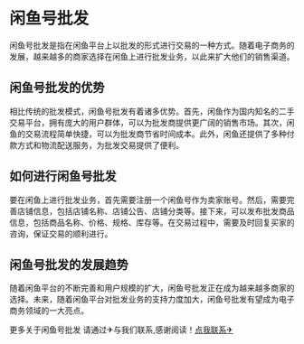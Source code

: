 # 闲鱼号批发

闲鱼号批发是指在闲鱼平台上以批发的形式进行交易的一种方式。随着电子商务的发展，越来越多的商家选择在闲鱼上进行批发业务，以此来扩大他们的销售渠道。

## 闲鱼号批发的优势

相比传统的批发模式，闲鱼号批发有着诸多优势。首先，闲鱼作为国内知名的二手交易平台，拥有庞大的用户群体，可以为批发商提供更广阔的销售市场。其次，闲鱼的交易流程简单快捷，可以为批发商节省时间成本。此外，闲鱼还提供了多种付款方式和物流配送服务，为批发交易提供了便利。

## 如何进行闲鱼号批发

要在闲鱼上进行批发业务，首先需要注册一个闲鱼号作为卖家账号。然后，需要完善店铺信息，包括店铺名称、店铺公告、店铺分类等。接下来，可以发布批发商品信息，包括商品名称、价格、规格、库存等。在交易过程中，需要及时回复买家的咨询，保证交易的顺利进行。

## 闲鱼号批发的发展趋势

随着闲鱼平台的不断完善和用户规模的扩大，闲鱼号批发正在成为越来越多商家的选择。未来，随着闲鱼平台对批发业务的支持力度加大，闲鱼号批发有望成为电子商务领域的一大亮点。

更多关于闲鱼号批发 请通过✈与我们联系,感谢阅读！[点我联系✈](https://s.k02.cc)
